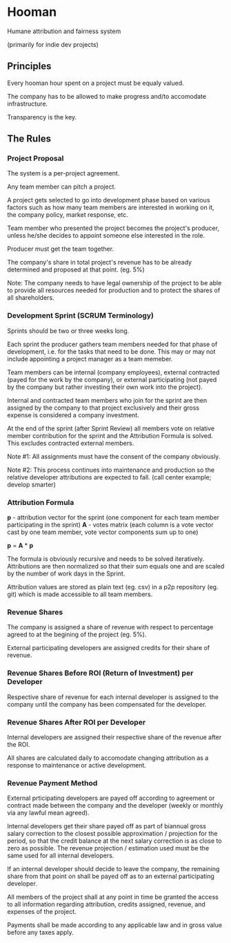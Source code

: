 # Hooman

Humane attribution and fairness system

(primarily for indie dev projects)


## Principles

Every hooman hour spent on a project must be equaly valued.

The company has to be allowed to make progress and/to accomodate infrastructure.

Transparency is the key.


## The Rules

### Project Proposal

The system is a per-project agreement.

Any team member can pitch a project. 

A project gets selected to go into development phase based on various factors such as how many team members are interested in working on it, the company policy, market response, etc. 

Team member who presented the project becomes the project's producer, unless he/she decides to appoint someone else interested in the role.

Producer must get the team together.

The company's share in total project's revenue has to be already determined and proposed at that point. (eg. 5%)

Note: The company needs to have legal ownership of the project to be able to provide all resources needed for production and to protect the shares of all shareholders.


### Development Sprint (SCRUM Terminology)

Sprints should be two or three weeks long.

Each sprint the producer gathers team members needed for that phase of development, i.e. for the tasks that need to be done. This may or may not include appointing a project manager as a team memeber.

Team members can be internal (company employees), external contracted (payed for the work by the company), or external participating (not payed by the company but rather investing their own work into the project).

Internal and contracted team members who join for the sprint are then assigned by the company to that project exclusively and their gross expense is considered a company investment.

At the end of the sprint (after Sprint Review) all members vote on relative member contribution for the sprint and the Attribution Formula is solved. This excludes contracted external members.


Note #1: All assignments must have the consent of the company obviously.

Note #2: This process continues into maintenance and production so the relative developer attributions are expected to fall. (call center example; develop smarter)


### Attribution Formula

__p__ - attribution vector for the sprint (one component for each team member participating in the sprint)
__A__ - votes matrix (each column is a vote vector cast by one team member, vote vector components sum up to one)

__p__ = __A__ * __p__


The formula is obviously recursive and needs to be solved iteratively. Attributions are then normalized so that their sum equals one and are scaled by the number of work days in the Sprint. 

Attribution values are stored as plain text (eg. csv) in a p2p repository (eg. git) which is made accessible to all team members.


### Revenue Shares

The company is assigned a share of revenue with respect to percentage agreed to at the begining of the project (eg. 5%).

External participating developers are assigned credits for their share of revenue.


### Revenue Shares Before ROI (Return of Investment) per Developer

Respective share of revenue for each internal developer is assigned to the company until the company has been compensated for the developer.


### Revenue Shares After ROI per Developer

Internal developers are assigned their respective share of the revenue after the ROI.

All shares are calculated daily to accomodate changing attribution as a response to maintenance or active development.


### Revenue Payment Method

External prticipating developers are payed off according to agreement or contract made between the company and the developer (weekly or monthly via any lawful mean agreed).

Internal developers get their share payed off as part of biannual gross salary correction to the closest possible approximation / projection for the period, so that the credit balance at the next salary correction is as close to zero as possible. The revenue projection / estimation used must be the same used for all internal developers.

If an internal developer should decide to leave the company, the remaining share from that point on shall be payed off as to an external participating developer.

All members of the project shall at any point in time be granted the access to all information regarding attribution, credits assigned, revenue, and expenses of the project.

Payments shall be made according to any applicable law and in gross value before any taxes apply.
